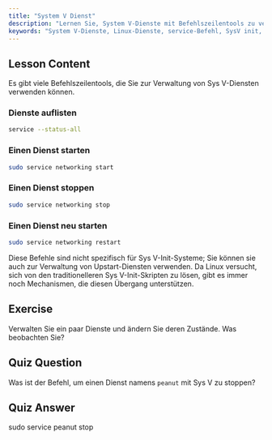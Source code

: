 ```yaml
---
title: "System V Dienst"
description: "Lernen Sie, System V-Dienste mit Befehlszeilentools zu verwalten. Entdecken Sie, wie Sie Dienste auflisten, starten, stoppen und neu starten können, mit diesem anfängerfreundlichen Linux-Tutorial."
keywords: "System V-Dienste, Linux-Dienste, service-Befehl, SysV init, Linux-Tutorial, Linux für Anfänger, Dienstverwaltung, Linux-Anleitung"
---
```


## Lesson Content

Es gibt viele Befehlszeilentools, die Sie zur Verwaltung von Sys V-Diensten verwenden können.

### Dienste auflisten

```bash
service --status-all
```

### Einen Dienst starten

```bash
sudo service networking start
```

### Einen Dienst stoppen

```bash
sudo service networking stop
```

### Einen Dienst neu starten

```bash
sudo service networking restart
```

Diese Befehle sind nicht spezifisch für Sys V-Init-Systeme; Sie können sie auch zur Verwaltung von Upstart-Diensten verwenden. Da Linux versucht, sich von den traditionelleren Sys V-Init-Skripten zu lösen, gibt es immer noch Mechanismen, die diesen Übergang unterstützen.

## Exercise

Verwalten Sie ein paar Dienste und ändern Sie deren Zustände. Was beobachten Sie?

## Quiz Question

Was ist der Befehl, um einen Dienst namens `peanut` mit Sys V zu stoppen?

## Quiz Answer

sudo service peanut stop

